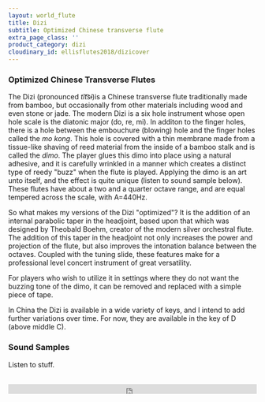 ```yaml
---
layout: world_flute
title: Dizi
subtitle: Optimized Chinese transverse flute
extra_page_class: ''
product_category: dizi
cloudinary_id: ellisflutes2018/dizicover
---
```


### Optimized Chinese Transverse Flutes

The Dizi (pronounced *tǐt͡sɨ*)is a Chinese transverse flute traditionally made from bamboo, but occasionally from other materials including wood and even stone or jade.  The modern Dizi is a six hole instrument whose open hole scale is the diatonic major (do, re, mi).  In additon to the finger holes, there is a hole between the embouchure (blowing) hole and the finger holes called the *mo kong*.  This hole is covered with a thin membrane made from a tissue-like shaving of reed material from the inside of a bamboo stalk  and is called the *dimo*.  The player glues this dimo into place using a natural adhesive, and it is carefully wrinkled in a manner which creates a distinct type of reedy "buzz" when the flute is played.  Applying the dimo is an art unto itself, and the effect is quite unique (listen to sound sample below).  These flutes have about a two and a quarter octave range, and are equal tempered across the scale, with A=440Hz.

So what makes my versions of the Dizi "optimized"?  It is the addition of an internal parabolic taper in the headjoint, based upon that which was designed by Theobald Boehm, creator of the modern silver orchestral flute.  The addition of this taper in the headjoint not only increases the power and projection of the flute, but also improves the intonation balance between the octaves.  Coupled with the tuning slide, these features make for a professional level concert instrument of great versatility.

For players who wish to utilize it in settings where they do not want the buzzing tone of the dimo, it can be removed and replaced with a simple piece of tape.

In China the Dizi is available in a wide variety of keys, and I intend to add further variations over time.  For now, they are available in the key of D (above middle C).


### Sound Samples

Listen to stuff.<br/><br/>

<div class="callout">
  <iframe width="100%" height="20" scrolling="no" frameborder="no" allow="autoplay" src="https://w.soundcloud.com/player/?url=https%3A//api.soundcloud.com/tracks/745709797&color=%23ff5500&inverse=false&auto_play=false&show_user=true"></iframe>
</div>

